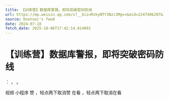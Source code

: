 ```yaml
---
title: 【训练营】数据库警报，即将突破密码防线
url: https://mp.weixin.qq.com/s?__biz=MzkyNTY3Nzc3Mg==&mid=2247486207&idx=1&sn=f7ee0c856f01fcf91ba96eb4109c45a8
source: Doonsec's feed
date: 2024-07-18
fetch_date: 2025-10-06T17:42:14.814091
---
```


# 【训练营】数据库警报，即将突破密码防线

：
，
。

视频
小程序
赞
，轻点两下取消赞
在看
，轻点两下取消在看
